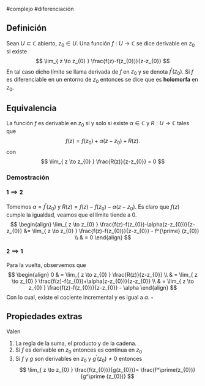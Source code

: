 #complejo #diferenciación 
## Definición

Sean $U \subset \mathbb{C}$ abierto, $z_{0}\in U$. Una función $f:U\to \mathbb{C}$ se dice derivable en $z_{0}$ si existe
$$
\lim_{ z \to z_{0} } \frac{f(z)-f(z_{0})}{z-z_{0}}
$$
En tal caso dicho límite se llama derivada de $f$ en $z_{0}$ y se denota $f^{\prime} (z_{0})$.
Si $f$ es diferenciable en un entorno de $z_{0}$ entonces se dice que es **holomorfa** en $z_{0}$. 

## Equivalencia

La función $f$ es derivable en $z_{0}$ si y solo si existe $\alpha \in \mathbb{C}$ y $R:U\to \mathbb{C}$ tales que
$$
f(z)=f(z_{0})+\alpha(z-z_{0})+R(z).
$$
con
$$
\lim_{ z \to z_{0} } \frac{R(z)}{z-z_{0}} = 0
$$
### Demostración

#### $1 \implies 2$

Tomemos $\alpha = f^{\prime} (z_{0})$ y $R(z)=f(z)-f(z_{0})-\alpha(z-z_{0})$. Es claro que $f(z)$ cumple la igualdad, veamos que el límite tiende a 0.
$$
\begin{align}
\lim_{ z \to z_{0} } \frac{f(z)-f(z_{0})-\alpha(z-z_{0})}{z-z_{0}} &= \lim_{ z \to z_{0} } \frac{f(z)-f(z_{0})}{z-z_{0}} - f^{\prime} (z_{0}) \\
     & = 0
\end{align}
$$
#### $2 \implies 1$

Para la vuelta, observemos que
$$
\begin{align}
0  &  = \lim_{ z \to z_{0} } \frac{R(z)}{z-z_{0}}  \\
     & = \lim_{ z \to z_{0} }  \frac{f(z)-f(z_{0})+\alpha(z-z_{0})}{z-z_{0}} \\
     & = \lim_{ z \to z_{0} } \frac{f(z)-f(z_{0})}{z-z_{0}} - \alpha
\end{align}
$$
Con lo cual, existe el cociente incremental y es igual a $\alpha$.
$\square$

## Propiedades extras

Valen

1. La regla de la suma, el producto y de la cadena.
2. Si $f$ es derivable en $z_{0}$ entonces es continua en $z_{0}$
3. Si $f$ y $g$ son derivables en $z_{0}$ y $g^\prime (z_{0})\neq 0$ entonces 
$$
\lim_{ z \to z_{0} } \frac{f(z_{0})}{g(z_{0})}= \frac{f^\prime(z_{0})}{g^\prime (z_{0})}
$$

